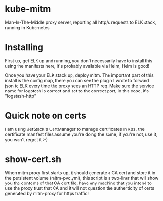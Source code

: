 # kube-mitm

Man-In-The-Middle proxy server, reporting all http/s requests to ELK stack, running in Kubernetes

# Installing

First up, get ELK up and running, you don't necessarily have to install this using the manifests here, it's probably available via Helm, Helm is good!

Once you have your ELK stack up, deploy mitm. The important part of this install is the config map, there you can see the plugin I wrote to forward json to ELK every time the proxy sees an HTTP req. Make sure the service name for logstash is correct and set to the correct port, in this case, it's "logstash-http"

# Quick note on certs

I am using JetStack's CertManager to manage certificates in K8s, the certificate manifest files assume you're doing the same, if you're not, use it, you won't regret it :-) 

# show-cert.sh

When mitm proxy first starts up, it should generate a CA cert and store it in the persistent volume (mitm-pvc.yml), this script is a two-liner that will show you the contents of that CA cert file, have any machine that you intend to use the proxy trust that CA and it will not question the authenticity of certs generated by mitm-proxy for https traffic!
